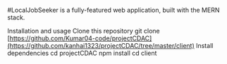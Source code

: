 #LocalJobSeeker is a fully-featured web application, built with the MERN stack.

Installation and usage
Clone this repository
git clone [https://github.com/Kumar04-code/projectCDAC](https://github.com/kanhai1323/projectCDAC/tree/master/client)
Install dependencies
cd projectCDAC
npm install
cd client
